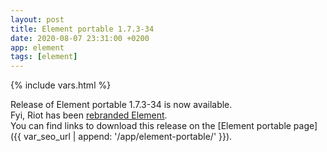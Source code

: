 ```yaml
---
layout: post
title: Element portable 1.7.3-34
date: 2020-08-07 23:31:00 +0200
app: element
tags: [element]
---
```

{% include vars.html %}

Release of Element portable 1.7.3-34 is now available.<br />
Fyi, Riot has been [rebranded Element](https://element.io/blog/welcome-to-element/).<br />
You can find links to download this release on the [Element portable page]({{ var_seo_url | append: '/app/element-portable/' }}).
